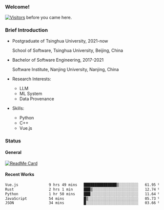 ### Welcome!

[![Visitors](https://visitor-badge.laobi.icu/badge?page_id=HermitSun.HermitSun)]() before you came here.

### Brief Introduction

- Postgraduate of Tsinghua University, 2021-now
  
  School of Software, Tsinghua University, Beijing, China

- Bachelor of Software Engineering, 2017-2021
  
  Software Institute, Nanjing University, Nanjing, China

- Research Interests:
  - LLM
  - ML System
  - Data Provenance

- Skills:
  - Python
  - C++
  - Vue.js

### Status

#### General

[![ReadMe Card](https://github-readme-stats.hermitsun.vercel.app/api?username=HermitSun&count_private=true&show_icons=true)]()

#### Recent Works

<!--START_SECTION:waka-->

```txt
Vue.js              9 hrs 49 mins   ███████████████▒░░░░░░░░░   61.95 %
Rust                2 hrs 1 min     ███▒░░░░░░░░░░░░░░░░░░░░░   12.74 %
Python              1 hr 50 mins    ███░░░░░░░░░░░░░░░░░░░░░░   11.64 %
JavaScript          54 mins         █▒░░░░░░░░░░░░░░░░░░░░░░░   05.73 %
JSON                34 mins         █░░░░░░░░░░░░░░░░░░░░░░░░   03.66 %
```

<!--END_SECTION:waka-->
